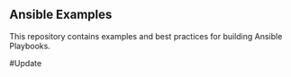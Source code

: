 
Ansible Examples
----------------

This repository contains examples and best practices for building Ansible Playbooks.

#Update
